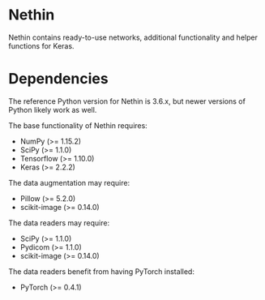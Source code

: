 # Nethin
Nethin contains ready-to-use networks, additional functionality and helper
functions for Keras.

# Dependencies
The reference Python version for Nethin is 3.6.x, but newer versions of Python
likely work as well.

The base functionality of Nethin requires:

 * NumPy (>= 1.15.2)
 * SciPy (>= 1.1.0)
 * Tensorflow (>= 1.10.0)
 * Keras (>= 2.2.2)

The data augmentation may require:
 * Pillow (>= 5.2.0)
 * scikit-image (>= 0.14.0)

The data readers may require:
 * SciPy (>= 1.1.0)
 * Pydicom (>= 1.1.0)
 * scikit-image (>= 0.14.0)

The data readers benefit from having PyTorch installed:
 * PyTorch (>= 0.4.1)

